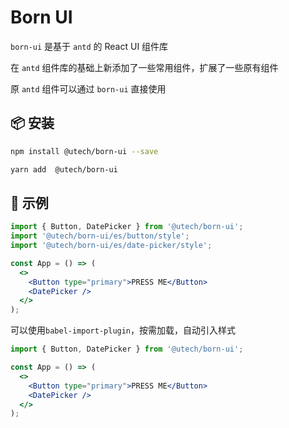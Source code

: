 # Born UI

`born-ui` 是基于 `antd` 的 React UI 组件库

在 `antd` 组件库的基础上新添加了一些常用组件，扩展了一些原有组件

原 `antd` 组件可以通过 `born-ui` 直接使用

## 📦 安装

```bash
npm install @utech/born-ui --save
```

```bash
yarn add  @utech/born-ui
```

## 🔨 示例

```jsx
import { Button, DatePicker } from '@utech/born-ui';
import '@utech/born-ui/es/button/style';
import '@utech/born-ui/es/date-picker/style';

const App = () => (
  <>
    <Button type="primary">PRESS ME</Button>
    <DatePicker />
  </>
);
```

可以使用`babel-import-plugin`，按需加载，自动引入样式

```jsx
import { Button, DatePicker } from '@utech/born-ui';

const App = () => (
  <>
    <Button type="primary">PRESS ME</Button>
    <DatePicker />
  </>
);
```
